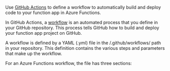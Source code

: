 Use [GitHub Actions](https://github.com/features/actions) to define a workflow to automatically build and deploy code to your function app in Azure Functions.

In GitHub Actions, a [workflow](https://docs.github.com/en/actions/learn-github-actions/introduction-to-github-actions#the-components-of-github-actions) is an automated process that you define in your GitHub repository. This process tells GitHub how to build and deploy your function app project on GitHub.

A workflow is defined by a YAML (.yml) file in the /.github/workflows/ path in your repository. This definition contains the various steps and parameters that make up the workflow.

For an Azure Functions workflow, the file has three sections:

